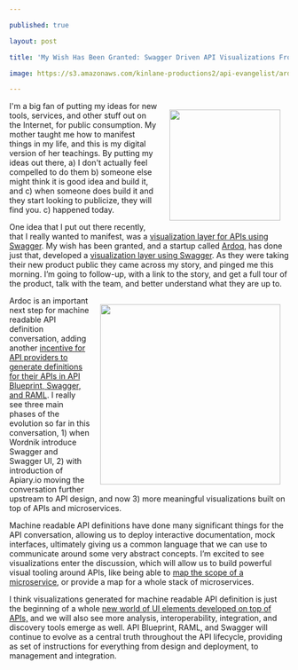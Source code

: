 ---
published: true
layout: post
title: 'My Wish Has Been Granted: Swagger Driven API Visualizations From Ardoq'
image: https://s3.amazonaws.com/kinlane-productions2/api-evangelist/ardoq/ardoq_logo_small.png
---

<p><a href="http://ardoq.com/"><img style="padding: 15px;" src="https://s3.amazonaws.com/kinlane-productions2/api-evangelist/ardoq/ardoq_logo_small.png" alt="" width="200" align="right" /></a>
<p>I'm a big fan of putting my ideas for new tools, services, and other stuff out on the Internet, for public consumption. My mother taught me how to manifest things in my life, and this is my digital version of her teachings. By putting my ideas out there, a) I don't actually feel compelled to do them b) someone else might think it is good idea and build it, and c) when someone does build it and they start looking to publicize, they will find you. c) happened today.
<p>One idea that I put out there recently, that I really wanted to manifest, was a <a href="http://apievangelist.com/2014/10/30/swagger-visualization-layer-using-d3js/">visualization layer for APIs using Swagger</a>. My wish has been granted, and a startup called <a href="http://ardoq.com/">Ardoq</a>, has done just that, developed a <a href="http://ardoq.com/visualizing-swagger-api-documentation/">visualization layer using Swagger</a>. As they were taking their new product public they came across my story, and pinged me this morning. I&rsquo;m going to follow-up, with a link to the story, and get a full tour of the product, talk with the team, and better understand what they are up to.
<p><a href="http://ardoq.com/"><img style="padding: 15px;" src="https://s3.amazonaws.com/kinlane-productions2/api-evangelist/ardoq/IBM_API_Swagger_To_Ardoq.gif" alt="" width="325" align="right" /></a>
<p>Ardoc is an important next step for machine readable API definition conversation, adding another <a href="http://apievangelist.com/2014/06/05/what-are-the-incentives-for-creating-machine-readable-api-definitions/">incentive for API providers to generate definitions for their APIs in API Blueprint, Swagger, and RAML</a>. I really see three main phases of the evolution so far in this conversation, 1) when Wordnik introduce Swagger and Swagger UI, 2) with introduction of Apiary.io moving the conversation further upstream to API design, and now 3) more meaningful visualizations built on top of APIs and microservices.
<p>Machine readable API definitions have done many significant things for the API conversation, allowing us to deploy interactive documentation, mock interfaces, ultimately giving us a common language that we can use to communicate around some very abstract concepts. I&rsquo;m excited to see visualizations enter the discussion, which will allow us to build powerful visual tooling around APIs, like being able to <a href="http://apievangelist.com/2015/01/30/how-to-generate-an-api-surface-area-map-for-a-microservice/">map the scope of a microservice</a>, or provide a map for a whole stack of microservices.
<p>I think visualizations generated for machine readable API definition is just the beginning of a whole <a href="http://apievangelist.com/2015/02/02/we-need-better-api-documentation-and-ui-deployment-options/">new world of UI elements developed on top of APIs,</a> and we will also see more analysis, interoperability, integration, and discovery tools emerge as well. API Blueprint, RAML, and Swagger will continue to evolve as a central truth throughout the API lifecycle, providing as set of instructions for everything from design and deployment, to management and integration.

